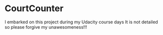 # CourtCounter
I embarked on this project during my Udacity course days
It is not detailed so please forgive my unawesomeness!!!
